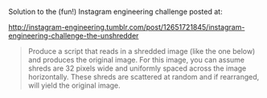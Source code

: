 Solution to the (fun!) Instagram engineering challenge posted at:

http://instagram-engineering.tumblr.com/post/12651721845/instagram-engineering-challenge-the-unshredder

> Produce a script that reads in a shredded image (like the one below)
and produces the original image. For this image, you can assume shreds
are 32 pixels wide and uniformly spaced across the image horizontally.
These shreds are scattered at random and if rearranged, will yield the
original image.

